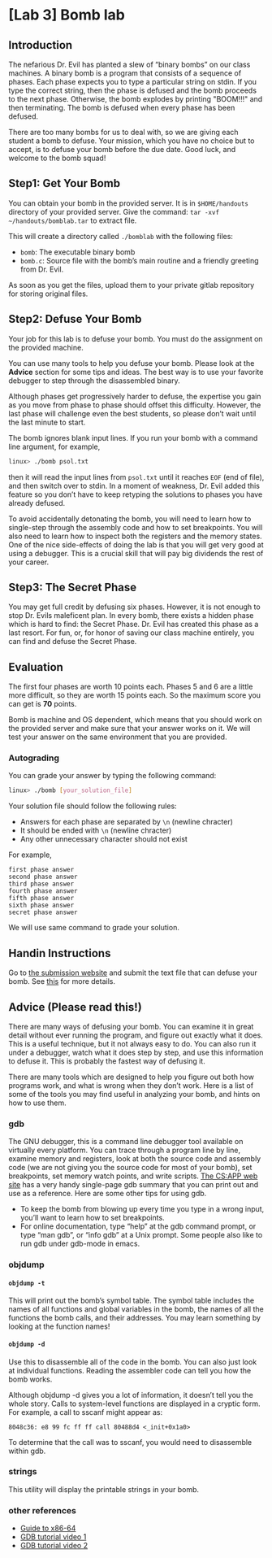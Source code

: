 # [Lab 3] Bomb lab

## Introduction

The nefarious Dr. Evil has planted a slew of “binary bombs” on our class machines. A binary bomb is a program that consists of a sequence of phases. Each phase expects you to type a particular string on stdin. If you type the correct string, then the phase is defused and the bomb proceeds to the next phase. Otherwise, the bomb explodes by printing "BOOM!!!" and then terminating. The bomb is defused when every phase has been defused.

There are too many bombs for us to deal with, so we are giving each student a bomb to defuse. Your mission, which you have no choice but to accept, is to defuse your bomb before the due date. Good luck, and welcome to the bomb squad!

## Step1: Get Your Bomb

You can obtain your bomb in the provided server. It is in `$HOME/handouts` directory of your provided server. Give the command: `tar -xvf ~/handouts/bomblab.tar` to extract file.

This will create a directory called `./bomblab` with the following files:

* `bomb`: The executable binary bomb
* `bomb.c`: Source file with the bomb’s main routine and a friendly greeting from Dr. Evil.

As soon as you get the files, upload them to your private gitlab repository for storing original files.

## Step2: Defuse Your Bomb

Your job for this lab is to defuse your bomb. You must do the assignment on the provided machine.

You can use many tools to help you defuse your bomb. Please look at the **Advice** section for some tips and ideas. The best way is to use your favorite debugger to step through the disassembled binary.

Although phases get progressively harder to defuse, the expertise you gain as you move from phase to phase should offset this difficulty. However, the last phase will challenge even the best students, so please don’t wait until the last minute to start.

The bomb ignores blank input lines. If you run your bomb with a command line argument, for example,

```bash
linux> ./bomb psol.txt
```

then it will read the input lines from `psol.txt` until it reaches `EOF` (end of file), and then switch over to stdin. In a moment of weakness, Dr. Evil added this feature so you don’t have to keep retyping the
solutions to phases you have already defused.

To avoid accidentally detonating the bomb, you will need to learn how to single-step through the assembly code and how to set breakpoints. You will also need to learn how to inspect both the registers and the memory states. One of the nice side-effects of doing the lab is that you will get very good at using a debugger. This is a crucial skill that will pay big dividends the rest of your career.

## Step3: The Secret Phase

You may get full credit by defusing six phases. However, it is not enough to stop Dr. Evils maleficent plan. In every bomb, there exists a hidden phase which is hard to find: the Secret Phase. Dr. Evil has created this phase as a last resort. For fun, or, for honor of saving our class machine entirely, you can find and defuse the Secret Phase.

## Evaluation

The first four phases are worth 10 points each. Phases 5 and 6 are a little more difficult, so they are worth 15 points each. So the maximum score you can get is **70** points.

Bomb is machine and OS dependent, which means that you should work on the provided server and make sure that your answer works on it. We will test your answer on the same environment that you are provided.

### Autograding

You can grade your answer by typing the following command:

```bash
linux> ./bomb [your_solution_file]
```

Your solution file should follow the following rules:

* Answers for each phase are separated by `\n` (newline chracter)
* It should be ended with `\n` (newline chracter)
* Any other unnecessary character should not exist

For example,

```text
first phase answer
second phase answer
third phase answer
fourth phase answer
fifth phase answer
sixth phase answer
secret phase answer

```

We will use same command to grade your solution.

## Handin Instructions

Go to [the submission website](https://gg.kaist.ac.kr/assignment/28/) and submit the text file that can defuse your bomb.
See [this](https://cp-git.kaist.ac.kr/cs230/cs230#handin-instructions) for more details.

## Advice (Please read this!)

There are many ways of defusing your bomb. You can examine it in great detail without ever running the program, and figure out exactly what it does. This is a useful technique, but it not always easy to do. You can also run it under a debugger, watch what it does step by step, and use this information to defuse it. This is probably the fastest way of defusing it.

There are many tools which are designed to help you figure out both how programs work, and what is wrong when they don’t work. Here is a list of some of the tools you may find useful in analyzing your bomb, and hints on how to use them.

### gdb

The GNU debugger, this is a command line debugger tool available on virtually every platform. You can trace through a program line by line, examine memory and registers, look at both the source code and assembly code (we are not giving you the source code for most of your bomb), set breakpoints, set memory watch points, and write scripts. [The CS:APP web site](http://csapp.cs.cmu.edu/public/students.html) has a very handy single-page gdb summary that you can print out and use as a reference. Here are some other tips for using gdb.

* To keep the bomb from blowing up every time you type in a wrong input, you’ll want to learn how to set breakpoints.
* For online documentation, type “help” at the gdb command prompt, or type “man gdb”, or “info gdb” at a Unix prompt. Some people also like to run gdb under gdb-mode in emacs.

### objdump

#### `objdump -t`

This will print out the bomb’s symbol table. The symbol table includes the names of all functions and global variables in the bomb, the names of all the functions the bomb calls, and their addresses. You
may learn something by looking at the function names!

#### `objdump -d`

Use this to disassemble all of the code in the bomb. You can also just look at individual functions. Reading the assembler code can tell you how the bomb works.

Although objdump -d gives you a lot of information, it doesn’t tell you the whole story. Calls to system-level functions are displayed in a cryptic form. For example, a call to sscanf might appear as:

```
8048c36: e8 99 fc ff ff call 80488d4 <_init+0x1a0>
```

To determine that the call was to sscanf, you would need to disassemble within gdb.

### strings

This utility will display the printable strings in your bomb.

### other references

* [Guide to x86-64](https://web.stanford.edu/class/cs107/guide/x86-64.html)
* [GDB tutorial video 1](https://www.youtube.com/watch?v=svG6OPyKsrw)
* [GDB tutorial video 2](https://www.youtube.com/watch?v=sCtY--xRUyI)
